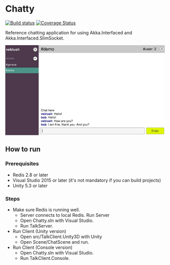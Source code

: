 # Chatty

[![Build status](https://ci.appveyor.com/api/projects/status/8o9itepr69a83tf2?svg=true)](https://ci.appveyor.com/project/veblush/chatty)
[![Coverage Status](https://coveralls.io/repos/github/SaladLab/Chatty/badge.svg?branch=master)](https://coveralls.io/github/SaladLab/Chatty?branch=master)

Reference chatting application for using Akka.Interfaced and Akka.Interfaced.SlimSocket.

![Screenshot](https://raw.githubusercontent.com/SaladLab/Chatty/master/docs/ScreenShot.jpg)

## How to run

### Prerequisites

- Redis 2.8 or later
- Visual Studio 2015 or later (it's not mandatory if you can build projects)
- Unity 5.3 or later

### Steps

- Make sure Redis is running well.
  - Server connects to local Redis.
  Run Server
  - Open Chatty.sln with Visual Studio.
  - Run TalkServer.
- Run Client (Unity version)
  - Open src/TalkClient.Unity3D with Unity
  - Open Scene/ChatScene and run.
- Run Client (Console version)
  - Open Chatty.sln with Visual Studio.
  - Run TalkClient.Console.

